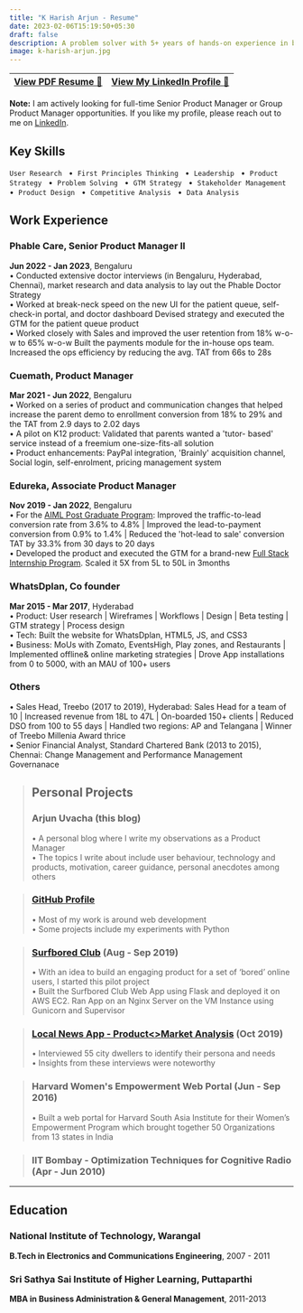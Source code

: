 ```yaml
---
title: "K Harish Arjun - Resume"
date: 2023-02-06T15:19:50+05:30
draft: false
description: A problem solver with 5+ years of hands-on experience in building technology products. Expertise in designing product & GTM strategy, launching new products & scaling them from scratch. I use a user-centric approach & display hustle to deliver things, with analytical, design, communication, stakeholder management and leadership skills.
image: k-harish-arjun.jpg
---
```


| [**View PDF Resume** 📄](https://drive.google.com/file/d/1anplBC3gS62t-aAaFjwAJd-qH78INWJm/view?usp=share_link) | [**View My LinkedIn Profile** 🔗](https://www.linkedin.com/in/harisharjun)|
| --- | --- |

**Note:** I am actively looking for full-time Senior Product Manager or Group Product Manager opportunities. If you like my profile, please reach out to me on [LinkedIn](https://www.linkedin.com/in/harisharjun).

## **Key Skills**
`User Research` &nbsp; • &nbsp;`First Principles Thinking` &nbsp; • &nbsp;`Leadership` &nbsp; • &nbsp;`Product Strategy` &nbsp; • &nbsp;`Problem Solving` &nbsp; • &nbsp;`GTM Strategy` &nbsp; • &nbsp;`Stakeholder Management` &nbsp; • &nbsp;`Product Design` &nbsp; • &nbsp;`Competitive Analysis` &nbsp; • &nbsp;`Data Analysis`

## Work Experience
### **Phable Care**, Senior Product Manager II
**Jun 2022 - Jan 2023**, Bengaluru\
• Conducted extensive doctor interviews (in Bengaluru, Hyderabad, Chennai), market research and data analysis to lay out the Phable Doctor Strategy\
• Worked at break-neck speed on the new UI for the patient queue, self-check-in portal, and doctor dashboard Devised strategy and executed the GTM for the patient queue product\
• Worked closely with Sales and improved the user retention from 18% w-o-w to 65% w-o-w Built the payments module for the in-house ops team. Increased the ops efficiency by reducing the avg. TAT from 66s to 28s

### **Cuemath**, Product Manager
**Mar 2021 - Jun 2022**, Bengaluru\
• Worked on a series of product and communication changes that helped increase the parent demo to enrollment conversion from 18% to 29% and the TAT from 2.9 days to 2.02 days\
• A pilot on K12 product: Validated that parents wanted a 'tutor- based' service instead of a freemium one-size-fits-all solution\
• Product enhancements: PayPal integration, 'Brainly' acquisition channel, Social login, self-enrolment, pricing management system

### **Edureka**, Associate Product Manager
**Nov 2019 - Jan 2022**, Bengaluru\
• For the [AIML Post Graduate Program](https://www.edureka.co/executive-programs/machine-learning-and-ai): Improved the traffic-to-lead conversion rate from 3.6% to 4.8% | Improved the lead-to-payment conversion from 0.9% to 1.4% | Reduced the 'hot-lead to sale' conversion TAT by 33.3% from 30 days to 20 days\
• Developed the product and executed the GTM for a brand-new [Full Stack Internship Program](https://www.edureka.co/internship/full-stack-web-development). Scaled it 5X from 5L to 50L in 3months

### **WhatsDplan**, Co founder
**Mar 2015 - Mar 2017**, Hyderabad\
• Product: User research | Wireframes | Workflows | Design | Beta testing | GTM strategy | Process design\
• Tech: Built the website for WhatsDplan, HTML5, JS, and CSS3\
• Business: MoUs with Zomato, EventsHigh, Play zones, and Restaurants | Implemented offline& online marketing strategies | Drove App installations from 0 to 5000, with an MAU of 100+ users

### **Others**
• Sales Head, Treebo (2017 to 2019), Hyderabad: Sales Head for a team of 10 | Increased revenue from 18L to 47L | On-boarded 150+ clients | Reduced DSO from 100 to 55 days | Handled two regions: AP and Telangana | Winner of Treebo Millenia Award thrice\
• Senior Financial Analyst, Standard Chartered Bank (2013 to 2015), Chennai: Change Management and Performance Management Governanace

> ## Personal Projects
> ### Arjun Uvacha (this blog)
> • A personal blog where I write my observations as a Product Manager\
> • The topics I write about include user behaviour, technology and products, motivation, career guidance, personal anecdotes among others

> ### [GitHub Profile](https://github.com/harisharjun)
> • Most of my work is around web development\
> • Some projects include my experiments with Python

> ### [Surfbored Club](https://github.com/harisharjun/surfbored) (Aug - Sep 2019)
> • With an idea to build an engaging product for a set of ‘bored’ online users, I started this pilot project\
> • Built the Surfbored Club Web App using Flask and deployed it on AWS EC2. Ran App on an Nginx Server on the VM Instance using Gunicorn and Supervisor

> ### [Local News App - Product<>Market Analysis](https://www.linkedin.com/posts/harisharjun_product-feature-prioritization-for-a-local-activity-6604326215979491328-gHdd/) (Oct 2019)
> • Interviewed 55 city dwellers to identify their persona and needs\
> • Insights from these interviews were noteworthy

> ### Harvard Women's Empowerment Web Portal (Jun - Sep 2016)
> • Built a web portal for Harvard South Asia Institute for their Women’s Empowerment Program which brought together 50 Organizations from 13 states in India

> ### IIT Bombay - Optimization Techniques for Cognitive Radio (Apr - Jun 2010)

---

## Education
### National Institute of Technology, Warangal
**B.Tech in Electronics and Communications Engineering**, 2007 - 2011
### Sri Sathya Sai Institute of Higher Learning, Puttaparthi
**MBA in Business Administration & General Management**, 2011-2013

